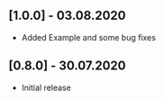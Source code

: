 ## [1.0.0] - 03.08.2020

* Added Example and some bug fixes

## [0.8.0] - 30.07.2020

* Initial release
